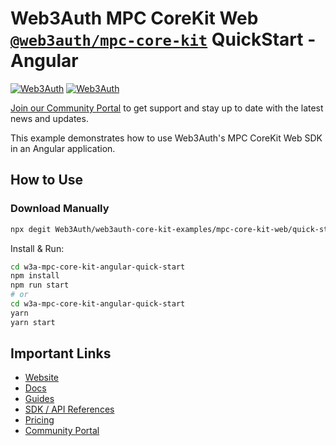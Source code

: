 # Web3Auth MPC CoreKit Web [`@web3auth/mpc-core-kit`](https://web3auth.io/docs/sdk/core-kit/mpc-core-kit) QuickStart - Angular

[![Web3Auth](https://img.shields.io/badge/Web3Auth-SDK-blue)](https://web3auth.io/docs/sdk/core-kit/mpc-core-kit)
[![Web3Auth](https://img.shields.io/badge/Web3Auth-Community-cyan)](https://community.web3auth.io)

[Join our Community Portal](https://community.web3auth.io/) to get support and stay up to date with the latest news and updates.

This example demonstrates how to use Web3Auth's MPC CoreKit Web SDK in an Angular application.

## How to Use

### Download Manually

```bash
npx degit Web3Auth/web3auth-core-kit-examples/mpc-core-kit-web/quick-starts/mpc-core-kit-angular-quick-start w3a-mpc-core-kit-angular-quick-start
```

Install & Run:

```bash
cd w3a-mpc-core-kit-angular-quick-start
npm install
npm run start
# or
cd w3a-mpc-core-kit-angular-quick-start
yarn
yarn start
```

## Important Links

- [Website](https://web3auth.io)
- [Docs](https://web3auth.io/docs)
- [Guides](https://web3auth.io/docs/guides)
- [SDK / API References](https://web3auth.io/docs/sdk)
- [Pricing](https://web3auth.io/pricing.html)
- [Community Portal](https://community.web3auth.io)
